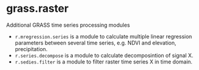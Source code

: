 # grass.raster
Additional GRASS time series processing modules

 * `r.mregression.series` is a module to calculate multiple linear regression parameters between several time series, e.g. NDVI and elevation, precipitation.
 * `r.series.decompose` is a module to calculate decomposintion of signal X.
 * `r.sedies.filter` is a module to filter raster time series X in time domain.
